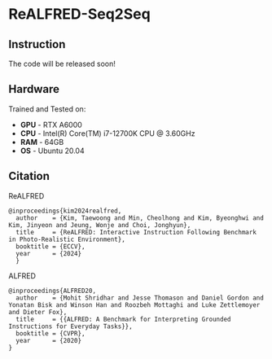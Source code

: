 # ReALFRED-Seq2Seq

## Instruction
The code will be released soon!

## Hardware 
Trained and Tested on:
- **GPU** - RTX A6000
- **CPU** - Intel(R) Core(TM) i7-12700K CPU @ 3.60GHz
- **RAM** - 64GB
- **OS** - Ubuntu 20.04

## Citation
ReALFRED
```
@inproceedings{kim2024realfred,
  author    = {Kim, Taewoong and Min, Cheolhong and Kim, Byeonghwi and Kim, Jinyeon and Jeung, Wonje and Choi, Jonghyun},
  title     = {ReALFRED: Interactive Instruction Following Benchmark in Photo-Realistic Environment},
  booktitle = {ECCV},
  year      = {2024}
  }
```
ALFRED
```
@inproceedings{ALFRED20,
  author    = {Mohit Shridhar and Jesse Thomason and Daniel Gordon and Yonatan Bisk and Winson Han and Roozbeh Mottaghi and Luke Zettlemoyer and Dieter Fox},
  title     = {{ALFRED: A Benchmark for Interpreting Grounded Instructions for Everyday Tasks}},
  booktitle = {CVPR},
  year      = {2020}
}
```